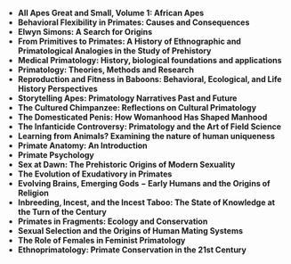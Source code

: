 
<ul>
  
 <li><b><a target="_blank" href="https://github.com/manjunath5496/Primatology-Books/blob/master/prim(1).pdf" style="text-decoration:none;">All Apes Great and Small, Volume 1: African Apes</a></b></li>
  
<li><b><a target="_blank" href="https://github.com/manjunath5496/Primatology-Books/blob/master/prim(2).pdf" style="text-decoration:none;">Behavioral Flexibility in Primates: Causes and Consequences</a></b></li>

<li><b><a target="_blank" href="https://github.com/manjunath5496/Primatology-Books/blob/master/prim(3).pdf" style="text-decoration:none;">Elwyn Simons: A Search for Origins</a></b></li>                         
  <li><b><a target="_blank" href="https://github.com/manjunath5496/Primatology-Books/blob/master/prim(4).pdf" style="text-decoration:none;">From Primitives to Primates: A History of Ethnographic and Primatological Analogies in the Study of Prehistory</a></b></li>  
     <li><b><a target="_blank" href="https://github.com/manjunath5496/Primatology-Books/blob/master/prim(5).pdf" style="text-decoration:none;">Medical Primatology: History, biological foundations and applications</a></b></li>  
   <li><b><a target="_blank" href="https://github.com/manjunath5496/Primatology-Books/blob/master/prim(6).pdf" style="text-decoration:none;">Primatology: Theories, Methods and Research</a></b></li>  
                                             

 <li><b><a target="_blank" href="https://github.com/manjunath5496/Primatology-Books/blob/master/prim(7).pdf" style="text-decoration:none;">Reproduction and Fitness in Baboons: Behavioral, Ecological, and Life History Perspectives</a></b></li>
  
<li><b><a target="_blank" href="https://github.com/manjunath5496/Primatology-Books/blob/master/prim(8).pdf" style="text-decoration:none;">Storytelling Apes: Primatology Narratives Past and Future</a></b></li>

<li><b><a target="_blank" href="https://github.com/manjunath5496/Primatology-Books/blob/master/prim(9).pdf" style="text-decoration:none;">The Cultured Chimpanzee: Reflections on Cultural Primatology</a></b></li>                         
  <li><b><a target="_blank" href="https://github.com/manjunath5496/Primatology-Books/blob/master/prim(10).pdf" style="text-decoration:none;">The Domesticated Penis: How Womanhood Has Shaped Manhood</a></b></li>  
     <li><b><a target="_blank" href="https://github.com/manjunath5496/Primatology-Books/blob/master/prim(11).pdf" style="text-decoration:none;">The Infanticide Controversy: Primatology and the Art of Field Science</a></b></li>  
   <li><b><a target="_blank" href="https://github.com/manjunath5496/Primatology-Books/blob/master/prim(12).pdf" style="text-decoration:none;">Learning from Animals? Examining the nature of human uniqueness</a></b></li>  
                                             
<li><b><a target="_blank" href="https://github.com/manjunath5496/Primatology-Books/blob/master/prim(13).pdf" style="text-decoration:none;">Primate Anatomy: An Introduction</a></b></li>                         
  <li><b><a target="_blank" href="https://github.com/manjunath5496/Primatology-Books/blob/master/prim(14).pdf" style="text-decoration:none;">Primate Psychology</a></b></li>  
     <li><b><a target="_blank" href="https://github.com/manjunath5496/Primatology-Books/blob/master/prim(15).pdf" style="text-decoration:none;">Sex at Dawn: The Prehistoric Origins of Modern Sexuality</a></b></li>  
   <li><b><a target="_blank" href="https://github.com/manjunath5496/Primatology-Books/blob/master/prim(16).pdf" style="text-decoration:none;">The Evolution of Exudativory in Primates</a></b></li>  
                                             
  <li><b><a target="_blank" href="https://github.com/manjunath5496/Primatology-Books/blob/master/prim(17).pdf" style="text-decoration:none;">Evolving Brains, Emerging Gods &minus; Early Humans and the Origins of Religion</a></b></li>  
     <li><b><a target="_blank" href="https://github.com/manjunath5496/Primatology-Books/blob/master/prim(18).pdf" style="text-decoration:none;">Inbreeding, Incest, and the Incest Taboo: The State of Knowledge at the Turn of the Century</a></b></li>  
   <li><b><a target="_blank" href="https://github.com/manjunath5496/Primatology-Books/blob/master/prim(19).pdf" style="text-decoration:none;">Primates in Fragments: Ecology and Conservation</a></b></li>  

  <li><b><a target="_blank" href="https://github.com/manjunath5496/Primatology-Books/blob/master/prim(20).pdf" style="text-decoration:none;">Sexual Selection and the Origins of Human Mating Systems</a></b></li>  
     <li><b><a target="_blank" href="https://github.com/manjunath5496/Primatology-Books/blob/master/prim(21).pdf" style="text-decoration:none;">The Role of Females in Feminist Primatology</a></b></li>  
   <li><b><a target="_blank" href="https://github.com/manjunath5496/Primatology-Books/blob/master/prim(22).pdf" style="text-decoration:none;">Ethnoprimatology: Primate Conservation in the 21st Century</a></b></li>  









</ul>
